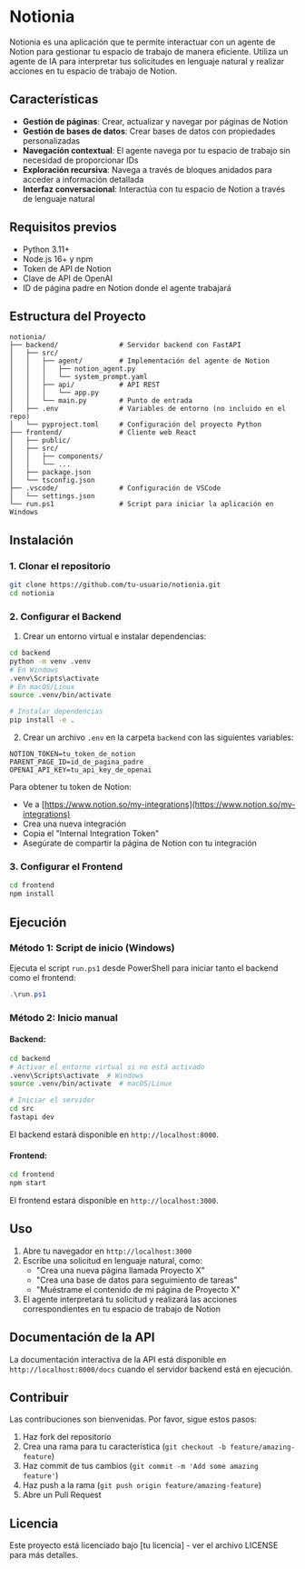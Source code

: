 # Notionia

Notionia es una aplicación que te permite interactuar con un agente de Notion para gestionar tu espacio de trabajo de manera eficiente. Utiliza un agente de IA para interpretar tus solicitudes en lenguaje natural y realizar acciones en tu espacio de trabajo de Notion.

## Características

- **Gestión de páginas**: Crear, actualizar y navegar por páginas de Notion
- **Gestión de bases de datos**: Crear bases de datos con propiedades personalizadas
- **Navegación contextual**: El agente navega por tu espacio de trabajo sin necesidad de proporcionar IDs
- **Exploración recursiva**: Navega a través de bloques anidados para acceder a información detallada
- **Interfaz conversacional**: Interactúa con tu espacio de Notion a través de lenguaje natural

## Requisitos previos

- Python 3.11+
- Node.js 16+ y npm
- Token de API de Notion
- Clave de API de OpenAI
- ID de página padre en Notion donde el agente trabajará

## Estructura del Proyecto

```
notionia/
├── backend/               # Servidor backend con FastAPI
│   ├── src/
│   │   ├── agent/         # Implementación del agente de Notion
│   │   │   ├── notion_agent.py
│   │   │   └── system_prompt.yaml
│   │   ├── api/           # API REST
│   │   │   └── app.py
│   │   └── main.py        # Punto de entrada
│   ├── .env               # Variables de entorno (no incluido en el repo)
│   └── pyproject.toml     # Configuración del proyecto Python
├── frontend/              # Cliente web React
│   ├── public/
│   ├── src/
│   │   ├── components/
│   │   └── ...
│   ├── package.json
│   └── tsconfig.json
├── .vscode/               # Configuración de VSCode
│   └── settings.json
└── run.ps1                # Script para iniciar la aplicación en Windows
```

## Instalación

### 1. Clonar el repositorio

```bash
git clone https://github.com/tu-usuario/notionia.git
cd notionia
```

### 2. Configurar el Backend

1. Crear un entorno virtual e instalar dependencias:

```bash
cd backend
python -m venv .venv
# En Windows
.venv\Scripts\activate
# En macOS/Linux
source .venv/bin/activate

# Instalar dependencias
pip install -e .
```

2. Crear un archivo `.env` en la carpeta `backend` con las siguientes variables:

```
NOTION_TOKEN=tu_token_de_notion
PARENT_PAGE_ID=id_de_pagina_padre
OPENAI_API_KEY=tu_api_key_de_openai
```

Para obtener tu token de Notion:
- Ve a [https://www.notion.so/my-integrations](https://www.notion.so/my-integrations)
- Crea una nueva integración
- Copia el "Internal Integration Token"
- Asegúrate de compartir la página de Notion con tu integración

### 3. Configurar el Frontend

```bash
cd frontend
npm install
```

## Ejecución

### Método 1: Script de inicio (Windows)

Ejecuta el script `run.ps1` desde PowerShell para iniciar tanto el backend como el frontend:

```powershell
.\run.ps1
```

### Método 2: Inicio manual

#### Backend:

```bash
cd backend
# Activar el entorno virtual si no está activado
.venv\Scripts\activate  # Windows
source .venv/bin/activate  # macOS/Linux

# Iniciar el servidor
cd src
fastapi dev
```

El backend estará disponible en `http://localhost:8000`.

#### Frontend:

```bash
cd frontend
npm start
```

El frontend estará disponible en `http://localhost:3000`.

## Uso

1. Abre tu navegador en `http://localhost:3000`
2. Escribe una solicitud en lenguaje natural, como:
   - "Crea una nueva página llamada Proyecto X"
   - "Crea una base de datos para seguimiento de tareas"
   - "Muéstrame el contenido de mi página de Proyecto X"
3. El agente interpretará tu solicitud y realizará las acciones correspondientes en tu espacio de trabajo de Notion

## Documentación de la API

La documentación interactiva de la API está disponible en `http://localhost:8000/docs` cuando el servidor backend está en ejecución.

## Contribuir

Las contribuciones son bienvenidas. Por favor, sigue estos pasos:

1. Haz fork del repositorio
2. Crea una rama para tu característica (`git checkout -b feature/amazing-feature`)
3. Haz commit de tus cambios (`git commit -m 'Add some amazing feature'`)
4. Haz push a la rama (`git push origin feature/amazing-feature`)
5. Abre un Pull Request

## Licencia

Este proyecto está licenciado bajo [tu licencia] - ver el archivo LICENSE para más detalles.
